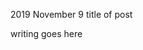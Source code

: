 <pmeta id="created">2019 November 9</pmeta>
<pmeta id="title">title of post</pmeta>

writing goes here


